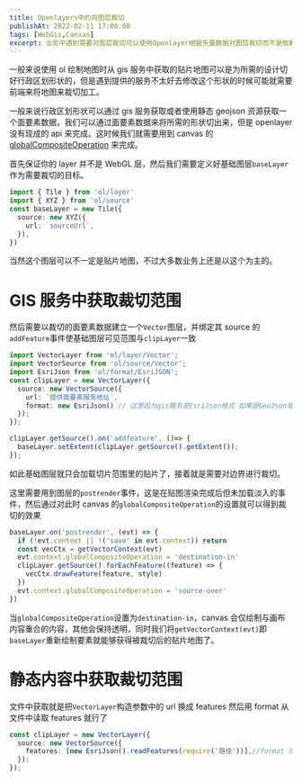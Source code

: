 ```yaml
---
title: Openlayers中的将图层裁切
publishAt: 2022-02-11 17:00:00
tags: [WebGis,Canvas]
excerpt: 业务中遇到需要对图层裁切可以使用Openlayer根据矢量数据对图层裁切而不是依赖于gis所发布的服务
---
```


一般来说使用 ol 绘制地图时从 gis 服务中获取的贴片地图可以是为所需的设计切好行政区划形状的，但是遇到提供的服务不太好去修改这个形状的时候可能就需要前端来将地图来裁切加工。

一般来说行政区划形状可以通过 gis 服务获取或者使用静态 geojson 资源获取一个面要素数据，我们可以通过面要素数据来将所需的形状切出来，但是 openlayer 没有现成的 api 来完成。这时候我们就需要用到 canvas 的 [globalCompositeOperation](https://developer.mozilla.org/zh-CN/docs/Web/API/CanvasRenderingContext2D/globalCompositeOperation) 来完成。

首先保证你的 layer 并不是 WebGL 层，然后我们需要定义好基础图层`baseLayer`作为需要裁切的目标。

```typescript
import { Tile } from 'ol/layer'
import { XYZ } from 'ol/source'
const baseLayer = new Tile({
  source: new XYZ({
    url: `sourceUrl`,
  }),
})
```

当然这个图层可以不一定是贴片地图，不过大多数业务上还是以这个为主的。

# GIS 服务中获取裁切范围

然后需要以裁切的面要素数据建立一个`Vector`图层，并绑定其 source 的`addFeature`事件使基础图层可见范围与`clipLayer`一致

```typescript
import VectorLayer from 'ol/layer/Vector';
import VectorSource from 'ol/source/Vector';
import EsriJson from 'ol/format/EsriJSON';
const clipLayer = new VectorLayer({
  source: new VectorSource({
    url: `提供面要素服务地址`,
    format: new EsriJson() // 这里因为gis服务是EsriJson格式 如果是GeoJson或其他则使用对应的format
  });
});

clipLayer.getSource().on('addfeature', ()=> {
  baseLayer.setExtent(clipLayer.getSource().getExtent());
});
```

如此基础图层就只会加载切片范围里的贴片了，接着就是需要对边界进行裁切。

这里需要用到图层的`postrender`事件，这是在贴图渲染完成后但未加载淡入的事件，然后通过对此时 canvas 的`globalCompositeOperation`的设置就可以得到裁切的效果

```typescript
baseLayer.on('postrender', (evt) => {
  if (!evt.context || !('save' in evt.context)) return
  const vecCtx = getVectorContext(evt)
  evt.context.globalCompositeOperation = 'destination-in'
  clipLayer.getSource().forEachFeature((feature) => {
    vecCtx.drawFeature(feature, style)
  })
  evt.context.globalCompositeOperation = 'source-over'
})
```

当`globalCompositeOperation`设置为`destination-in`，canvas 会仅绘制与画布内容重合的内容，其他会保持透明，同时我们将`getVectorContext(evt)`即`baseLayer`重新绘制要素就能够获得被裁切后的贴片地图了。

# 静态内容中获取裁切范围

文件中获取就是把`VectorLayer`构造参数中的 url 换成 features 然后用 format 从文件中读取 features 就行了

```typescript
const clipLayer = new VectorLayer({
  source: new VectorSource({
    features: [new EsriJson().readFeatures(require('路径'))],//format 同服务
  });
});
```
